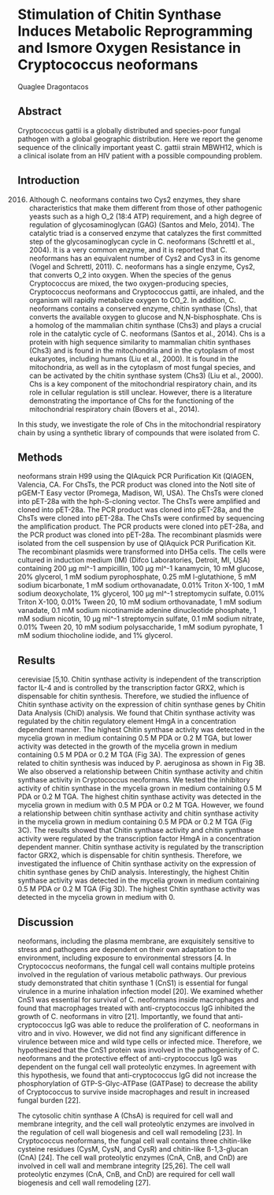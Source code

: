 # Stimulation of Chitin Synthase Induces Metabolic Reprogramming and Ismore Oxygen Resistance in Cryptococcus neoformans
Quaglee Dragontacos


## Abstract
Cryptococcus gattii is a globally distributed and species-poor fungal pathogen with a global geographic distribution. Here we report the genome sequence of the clinically important yeast C. gattii strain MBWH12, which is a clinical isolate from an HIV patient with a possible compounding problem.


## Introduction
 2016. Although C. neoformans contains two Cys2 enzymes, they share characteristics that make them different from those of other pathogenic yeasts such as a high O_2 (18:4 ATP) requirement, and a high degree of regulation of glycosaminoglycan (GAG) (Santos and Melo, 2014). The catalytic triad is a conserved enzyme that catalyzes the first committed step of the glycosaminoglycan cycle in C. neoformans (Schrettl et al., 2004). It is a very common enzyme, and it is reported that C. neoformans has an equivalent number of Cys2 and Cys3 in its genome (Vogel and Schrettl, 2011). C. neoformans has a single enzyme, Cys2, that converts O_2 into oxygen. When the species of the genus Cryptococcus are mixed, the two oxygen-producing species, Cryptococcus neoformans and Cryptococcus gattii, are inhaled, and the organism will rapidly metabolize oxygen to CO_2. In addition, C. neoformans contains a conserved enzyme, chitin synthase (Chs), that converts the available oxygen to glucose and N,N-bisphosphate. Chs is a homolog of the mammalian chitin synthase (Chs3) and plays a crucial role in the catalytic cycle of C. neoformans (Santos et al., 2014). Chs is a protein with high sequence similarity to mammalian chitin synthases (Chs3) and is found in the mitochondria and in the cytoplasm of most eukaryotes, including humans (Liu et al., 2000). It is found in the mitochondria, as well as in the cytoplasm of most fungal species, and can be activated by the chitin synthase system (Chs3) (Liu et al., 2000). Chs is a key component of the mitochondrial respiratory chain, and its role in cellular regulation is still unclear. However, there is a literature demonstrating the importance of Chs for the functioning of the mitochondrial respiratory chain (Bovers et al., 2014).

In this study, we investigate the role of Chs in the mitochondrial respiratory chain by using a synthetic library of compounds that were isolated from C.


## Methods
neoformans strain H99 using the QIAquick PCR Purification Kit (QIAGEN, Valencia, CA. For ChsTs, the PCR product was cloned into the NotI site of pGEM-T Easy vector (Promega, Madison, WI, USA). The ChsTs were cloned into pET-28a with the hph-S-cloning vector. The ChsTs were amplified and cloned into pET-28a. The PCR product was cloned into pET-28a, and the ChsTs were cloned into pET-28a. The ChsTs were confirmed by sequencing the amplification product. The PCR products were cloned into pET-28a, and the PCR product was cloned into pET-28a. The recombinant plasmids were isolated from the cell suspension by use of QIAquick PCR Purification Kit. The recombinant plasmids were transformed into DH5a cells. The cells were cultured in induction medium (IM) (Difco Laboratories, Detroit, MI, USA) containing 200 µg ml^-1 ampicillin, 100 µg ml^-1 kanamycin, 10 mM glucose, 20% glycerol, 1 mM sodium pyrophosphate, 0.25 mM l-glutathione, 5 mM sodium bicarbonate, 1 mM sodium orthovanadate, 0.01% Triton X-100, 1 mM sodium deoxycholate, 1% glycerol, 100 µg ml^-1 streptomycin sulfate, 0.01% Triton X-100, 0.01% Tween 20, 10 mM sodium orthovanadate, 1 mM sodium vanadate, 0.1 mM sodium nicotinamide adenine dinucleotide phosphate, 1 mM sodium nicotin, 10 µg ml^-1 streptomycin sulfate, 0.1 mM sodium nitrate, 0.01% Tween 20, 10 mM sodium polysaccharide, 1 mM sodium pyrophate, 1 mM sodium thiocholine iodide, and 1% glycerol.


## Results
cerevisiae [5,10. Chitin synthase activity is independent of the transcription factor IL-4 and is controlled by the transcription factor GRX2, which is dispensable for chitin synthesis. Therefore, we studied the influence of Chitin synthase activity on the expression of chitin synthase genes by Chitin Data Analysis (ChiD) analysis. We found that Chitin synthase activity was regulated by the chitin regulatory element HmgA in a concentration dependent manner. The highest Chitin synthase activity was detected in the mycelia grown in medium containing 0.5 M PDA or 0.2 M TGA, but lower activity was detected in the growth of the mycelia grown in medium containing 0.5 M PDA or 0.2 M TGA (Fig 3A). The expression of genes related to chitin synthesis was induced by P. aeruginosa as shown in Fig 3B. We also observed a relationship between Chitin synthase activity and chitin synthase activity in Cryptococcus neoformans. We tested the inhibitory activity of chitin synthase in the mycelia grown in medium containing 0.5 M PDA or 0.2 M TGA. The highest chitin synthase activity was detected in the mycelia grown in medium with 0.5 M PDA or 0.2 M TGA. However, we found a relationship between chitin synthase activity and chitin synthase activity in the mycelia grown in medium containing 0.5 M PDA or 0.2 M TGA (Fig 3C). The results showed that Chitin synthase activity and chitin synthase activity were regulated by the transcription factor HmgA in a concentration dependent manner. Chitin synthase activity is regulated by the transcription factor GRX2, which is dispensable for chitin synthesis. Therefore, we investigated the influence of Chitin synthase activity on the expression of chitin synthase genes by ChiD analysis. Interestingly, the highest Chitin synthase activity was detected in the mycelia grown in medium containing 0.5 M PDA or 0.2 M TGA (Fig 3D). The highest Chitin synthase activity was detected in the mycelia grown in medium with 0.


## Discussion
neoformans, including the plasma membrane, are exquisitely sensitive to stress and pathogens are dependent on their own adaptation to the environment, including exposure to environmental stressors [4. In Cryptococcus neoformans, the fungal cell wall contains multiple proteins involved in the regulation of various metabolic pathways. Our previous study demonstrated that chitin synthase 1 (CnS1) is essential for fungal virulence in a murine inhalation infection model [20]. We examined whether CnS1 was essential for survival of C. neoformans inside macrophages and found that macrophages treated with anti-cryptococcus IgG inhibited the growth of C. neoformans in vitro [21]. Importantly, we found that anti-cryptococcus IgG was able to reduce the proliferation of C. neoformans in vitro and in vivo. However, we did not find any significant difference in virulence between mice and wild type cells or infected mice. Therefore, we hypothesized that the CnS1 protein was involved in the pathogenicity of C. neoformans and the protective effect of anti-cryptococcus IgG was dependent on the fungal cell wall proteolytic enzymes. In agreement with this hypothesis, we found that anti-cryptococcus IgG did not increase the phosphorylation of GTP-S-Glyc-ATPase (GATPase) to decrease the ability of Cryptococcus to survive inside macrophages and result in increased fungal burden [22].

The cytosolic chitin synthase A (ChsA) is required for cell wall and membrane integrity, and the cell wall proteolytic enzymes are involved in the regulation of cell wall biogenesis and cell wall remodeling [23]. In Cryptococcus neoformans, the fungal cell wall contains three chitin-like cysteine residues (CysM, CysN, and CysR) and chitin-like ß-1,3-glucan (CnA) [24]. The cell wall proteolytic enzymes (CnA, CnB, and CnD) are involved in cell wall and membrane integrity [25,26]. The cell wall proteolytic enzymes (CnA, CnB, and CnD) are required for cell wall biogenesis and cell wall remodeling [27].
